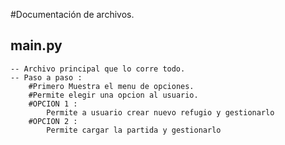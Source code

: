 #Documentación de archivos.

## main.py
	-- Archivo principal que lo corre todo.
	-- Paso a paso : 
		#Primero Muestra el menu de opciones.
		#Permite elegir una opcion al usuario.
		#OPCION 1 : 
			Permite a usuario crear nuevo refugio y gestionarlo
		#OPCION 2 : 
			Permite cargar la partida y gestionarlo
		
